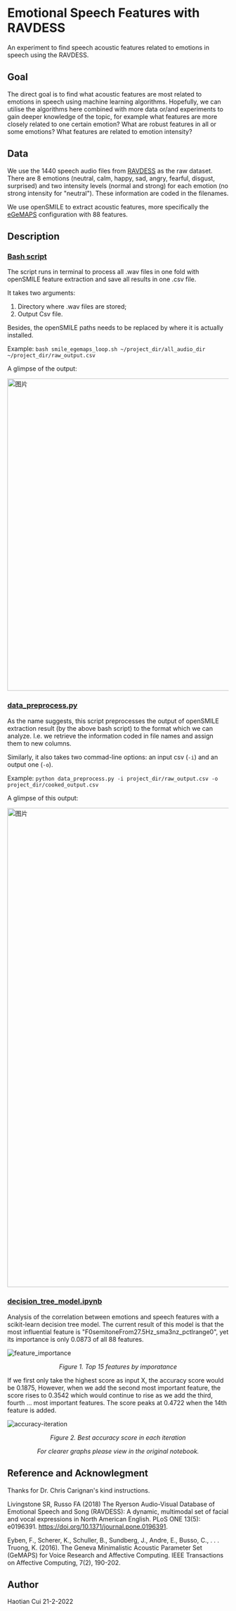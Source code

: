 # Emotional Speech Features with RAVDESS

An experiment to find speech acoustic features related to emotions in speech using the RAVDESS.

## Goal

The direct goal is to find what acoustic features are most related to emotions in speech using machine learning algorithms. Hopefully, we can utilise the algorithms here combined with more data or/and experiments to gain deeper knowledge of the topic, for example what features are more closely related to one certain emotion? What are robust features in all or some emotions? What features are related to emotion intensity?

## Data

We use the 1440 speech audio files from [RAVDESS](https://zenodo.org/record/1188976) as the raw dataset. There are 8 emotions (neutral, calm, happy, sad, angry, fearful, disgust, surprised) and two intensity levels (normal and strong) for each emotion (no strong intensity for "neutral"). These information are coded in the filenames.

We use openSMILE to extract acoustic features, more specifically the [eGeMAPS](https://sail.usc.edu/publications/files/eyben-preprinttaffc-2015.pdf) configuration with 88 features. 

## Description

### [Bash script](https://github.com/Cui-ht/Emotional_Speech_Features-RAVDESS-Experiment/blob/main/smile_egemaps_loop.sh)

The script runs in terminal to process all .wav files in one fold with openSMILE feature extraction and save all results in one .csv file. 

It takes two arguments:

1. Directory where .wav files are stored;
2. Output Csv file.

Besides, the openSMILE paths needs to be replaced by where it is actually installed.

Example: `bash smile_egemaps_loop.sh ~/project_dir/all_audio_dir ~/project_dir/raw_output.csv`

A glimpse of the output:

<img width="709" alt="图片" src="https://user-images.githubusercontent.com/57549068/154889372-e6aead56-459b-4094-afe7-ec3fd9d89ab3.png">



### [data_preprocess.py](https://github.com/Cui-ht/Emotional_Speech_Features-RAVDESS-Experiment/blob/main/data_preprocess.py)

As the name suggests, this script preprocesses the output of openSMILE extraction result (by the above bash script) to the format which we can analyze. I.e. we retrieve the information coded in file names and assign them to new columns. 

Similarly, it also takes two commad-line options: an input csv (`-i`) and an output one (`-o`).

Example: `python data_preprocess.py -i project_dir/raw_output.csv -o project_dir/cooked_output.csv `

A glimpse of this output:

<img width="1088" alt="图片" src="https://user-images.githubusercontent.com/57549068/154889455-6b1d8f79-4a85-4c33-83f8-0919237a3cb9.png">



### [decision_tree_model.ipynb](https://github.com/Cui-ht/Emotional_Speech_Features-RAVDESS-Experiment/blob/main/decision_tree_model.ipynb)

Analysis of the correlation between emotions and speech features with a scikit-learn decision tree model. The current result of this model is that the most influential feature is "F0semitoneFrom27.5Hz_sma3nz_pctlrange0", yet its importance is only 0.0873 of all 88 features.

![feature_importance](https://user-images.githubusercontent.com/57549068/154889483-f5f3e117-f1da-48dd-ba32-7254c7e2f24f.png)
<p align="center"><i>Figure 1. Top 15 features by imporatance</i></p>  

  
If we first only take the highest score as input X, the accuracy score would be 0.1875, However, when we add the second most important feature, the score rises to 0.3542 which would continue to rise as we add the third, fourth ... most important features. The score peaks at 0.4722 when the 14th feature is added.

![accuracy-iteration](https://user-images.githubusercontent.com/57549068/154889507-e0651905-17f7-49c5-b8e0-421879ca6543.png)
<p align="center"><i>Figure 2. Best accuracy score in each iteration</i></p>  
<p align="center"><i>For clearer graphs please view in the original notebook.</i></p> 

## Reference and Acknowlegment
Thanks for Dr. Chris Carignan's kind instructions.  
  
Livingstone SR, Russo FA (2018) The Ryerson Audio-Visual Database of Emotional Speech and Song (RAVDESS): A dynamic, multimodal set of facial and vocal expressions in North American English. PLoS ONE 13(5): e0196391. https://doi.org/10.1371/journal.pone.0196391.
  
Eyben, F., Scherer, K., Schuller, B., Sundberg, J., Andre, E., Busso, C., . . . Truong, K. (2016). The Geneva Minimalistic Acoustic Parameter Set (GeMAPS) for Voice Research and Affective Computing. IEEE Transactions on Affective Computing, 7(2), 190-202.  
  
## Author
Haotian Cui
21-2-2022
